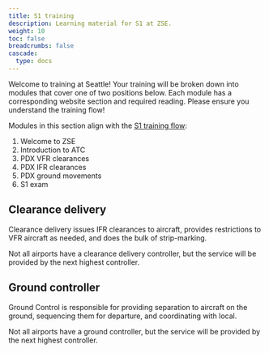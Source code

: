 ```yaml
---
title: S1 training
description: Learning material for S1 at ZSE.
weight: 10
toc: false
breadcrumbs: false
cascade:
  type: docs
---
```


Welcome to training at Seattle! Your training will be broken down into modules that cover one of two positions below. Each module has a corresponding website section and required reading. Please ensure you understand the training flow!

Modules in this section align with the [S1 training flow](https://drive.google.com/file/d/1ls8IRJHBIvc9sQAs6C0kAFmKGasYqlL9/view):

1. Welcome to ZSE
2. Introduction to ATC
3. PDX VFR clearances
4. PDX IFR clearances
5. PDX ground movements
6. S1 exam

## Clearance delivery

Clearance delivery issues IFR clearances to aircraft, provides restrictions to VFR aircraft as needed, and does the bulk of strip-marking.

Not all airports have a clearance delivery controller, but the service will be provided by the next highest controller.

## Ground controller

Ground Control is responsible for providing separation to aircraft on the ground, sequencing them for departure, and coordinating with local.

Not all airports have a ground controller, but the service will be provided by the next highest controller.
